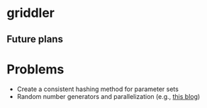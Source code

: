 # griddler

## Future plans

# Problems

- Create a consistent hashing method for parameter sets
- Random number generators and parallelization (e.g., [this blog](https://albertcthomas.github.io/good-practices-random-number-generators/))
